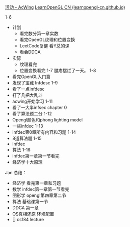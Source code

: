 [活动 - AcWing](https://www.acwing.com/activity/content/introduction/11/)
[LearnOpenGL CN (learnopengl-cn.github.io)](https://learnopengl-cn.github.io/)

1-6
- 计划
	- 看完数分第一章实数
	- 看完OpenGL纹理和位置变换
	- LeetCode复健 看Y总的课
	- 看会DDCA
- 实际
	- 纹理看完
	- 位置变换看完
1-7
腿疼摆烂了一天。
1-8
- 看完OpenGL入门篇
- 发现了宝藏 Infdesc
1-9
- 看了一点infdesc
- 打了几把大乱斗
- acwing开始学习
1-11
- 看了一大半infsec chapter 0
- 看了算法题二分
1-12
- Opengl颜色和phong lighting model
- 一些infdec
1-13
- infdec第0章所有内容和习题
1-14
- 8道算法题
1-15
- infdec
- 算法
1-16
- infdec第一章第一节看完
- 经济学十大原理

Jan 总结：
- 经济学 看完第一章和习题
- 数学 infdec第一章第一节看完
- 图形学 opengl第四章第二节
- 算法 基础课第一节
- DDCA 第一章
- OS真相还原 环境配置
- [] cs184 lecture
